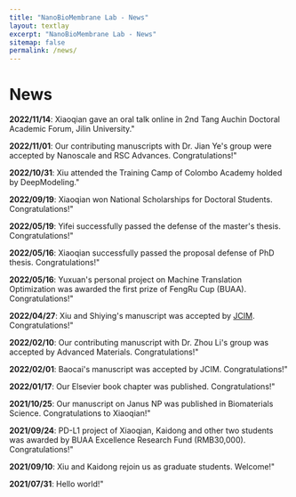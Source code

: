 ```yaml
---
title: "NanoBioMembrane Lab - News"
layout: textlay
excerpt: "NanoBioMembrane Lab - News"
sitemap: false
permalink: /news/
---
```


# News

**2022/11/14**: Xiaoqian gave an oral talk online in 2nd Tang Auchin Doctoral Academic Forum, Jilin University." 

**2022/11/01**: Our contributing manuscripts with Dr. Jian Ye's group were accepted by Nanoscale and RSC Advances. Congratulations!" 

**2022/10/31**: Xiu attended the Training Camp of Colombo Academy holded by DeepModeling."  

**2022/09/19**: Xiaoqian won National Scholarships for Doctoral Students. Congratulations!" 

**2022/05/19**: Yifei successfully passed the defense of the master's thesis. Congratulations!" 

**2022/05/16**: Xiaoqian successfully passed the proposal defense of PhD thesis. Congratulations!" 

**2022/05/16**: Yuxuan's personal project on Machine Translation Optimization was awarded the first prize of FengRu Cup (BUAA). Congratulations!" 

**2022/04/27**: Xiu and Shiying's manuscript was accepted by [JCIM](https://pubs.acs.org/doi/full/10.1021/acs.jcim.2c00074). Congratulations!" 

**2022/02/10**: Our contributing manuscript with Dr. Zhou Li's group was accepted by Advanced Materials. Congratulations!" 

**2022/02/01**: Baocai's manuscript was accepted by JCIM. Congratulations!" 

**2022/01/17**: Our Elsevier book chapter was published. Congratulations!"

**2021/10/25**: Our manuscript on Janus NP was published in Biomaterials Science. Congratulations to Xiaoqian!"

**2021/09/24**: PD-L1 project of Xiaoqian, Kaidong and other two students was awarded by BUAA Excellence Research Fund (RMB30,000). Congratulations!"

**2021/09/10**: Xiu and Kaidong rejoin us as graduate students. Welcome!"

**2021/07/31**: Hello world!"
